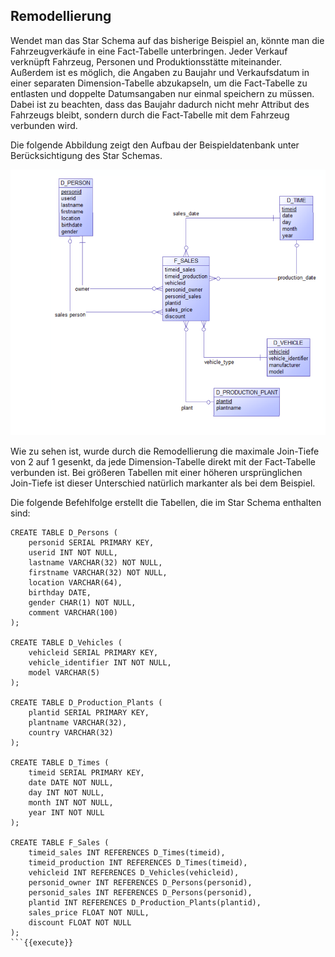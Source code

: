 ## Remodellierung 

Wendet man das Star Schema auf das bisherige Beispiel an, könnte man die Fahrzeugverkäufe in eine Fact-Tabelle unterbringen. Jeder Verkauf verknüpft Fahrzeug, Personen und Produktionsstätte miteinander. Außerdem ist es möglich, die Angaben zu Baujahr und Verkaufsdatum in einer separaten Dimension-Tabelle abzukapseln, um die Fact-Tabelle zu entlasten und doppelte Datumsangaben nur einmal speichern zu müssen. Dabei ist zu beachten, dass das Baujahr dadurch nicht mehr Attribut des Fahrzeugs bleibt, sondern durch die Fact-Tabelle mit dem Fahrzeug verbunden wird.

Die folgende Abbildung zeigt den Aufbau der Beispieldatenbank unter Berücksichtigung des Star Schemas.

![Star Schema Model](./assets/star_model.png)

Wie zu sehen ist, wurde durch die Remodellierung die maximale Join-Tiefe von 2 auf 1 gesenkt, da jede Dimension-Tabelle direkt mit der Fact-Tabelle verbunden ist. Bei größeren Tabellen mit einer höheren ursprünglichen Join-Tiefe ist dieser Unterschied natürlich markanter als bei dem Beispiel.

Die folgende Befehlfolge erstellt die Tabellen, die im Star Schema enthalten sind:

```
CREATE TABLE D_Persons (
    personid SERIAL PRIMARY KEY,
    userid INT NOT NULL,
    lastname VARCHAR(32) NOT NULL,
    firstname VARCHAR(32) NOT NULL,
    location VARCHAR(64),
    birthday DATE,
    gender CHAR(1) NOT NULL,
    comment VARCHAR(100)
);

CREATE TABLE D_Vehicles (
    vehicleid SERIAL PRIMARY KEY,
    vehicle_identifier INT NOT NULL,
    model VARCHAR(5)
);

CREATE TABLE D_Production_Plants (
    plantid SERIAL PRIMARY KEY,
    plantname VARCHAR(32),
    country VARCHAR(32)
);

CREATE TABLE D_Times (
    timeid SERIAL PRIMARY KEY,
    date DATE NOT NULL,
    day INT NOT NULL,
    month INT NOT NULL,
    year INT NOT NULL
);

CREATE TABLE F_Sales (
    timeid_sales INT REFERENCES D_Times(timeid),
    timeid_production INT REFERENCES D_Times(timeid),
    vehicleid INT REFERENCES D_Vehicles(vehicleid),
    personid_owner INT REFERENCES D_Persons(personid),
    personid_sales INT REFERENCES D_Persons(personid),
    plantid INT REFERENCES D_Production_Plants(plantid),
    sales_price FLOAT NOT NULL,
    discount FLOAT NOT NULL
);
```{{execute}}

